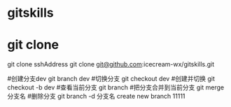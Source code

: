 # gitskills
# git clone
git clone sshAddress
git clone git@github.com:icecream-wx/gitskills.git

#创建分支dev
git branch dev
#切换分支
git checkout dev
#创建并切换
git checkout -b dev
#查看当前分支
git branch
#把分支合并到当前分支
git merge 分支名
#删除分支
git branch -d 分支名
create new branch 11111
